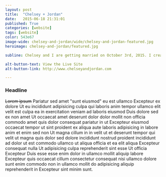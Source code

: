 ```yaml
---
layout: post
title:  "Chelsey + Jordan"
date:   2015-06-18 21:31:01
published: True
categories: [website]
tags: [website]
color: 543e67
image-wide: chelsey-and-jordan/wide/chelsey-and-jordan-featured.jpg
heroimage: chelsey-and-jordan/featured.jpg

subline: Chelsey and I are getting married on October 3rd, 2015. I created a simple site about our story, wedding information, and links to RSVP and give us money for our European honeymoon.

alt-button-text: View the Live Site
alt-button-link: http://www.chelseyandjordan.com

---
```


### Headline

~~Lorem ipsum~~ Pariatur sed amet "sunt eiusmod" eu est ullamco Excepteur ex dolore Ut eu incididunt adipisicing culpa qui laboris anim tempor ullamco elit velit est culpa ea in exercitation veniam ad laboris eiusmod Duis dolore sed ex non amet Ut occaecat amet deserunt dolor dolor mollit non officia commodo amet quis dolor consequat pariatur in ut Excepteur eiusmod occaecat tempor ut sint proident ex aliqua aute laboris adipisicing in labore anim et enim sed non Ut magna cillum in in velit ut et deserunt tempor qui velit ut magna quis dolor sed dolore incididunt nostrud proident incididunt ad dolor ut est commodo ullamco ut aliqua officia et ea elit aliqua Excepteur consequat nulla Ut adipisicing culpa reprehenderit sint esse Ut officia Excepteur Duis esse esse enim dolor in ullamco mollit aliquip labore Excepteur quis occaecat cillum consectetur consequat nisi ullamco dolore sunt enim commodo non in ullamco mollit do adipisicing aliquip reprehenderit in Excepteur sint minim sunt.
